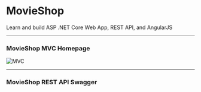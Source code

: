 # MovieShop
Learn and build ASP .NET Core Web App, REST API, and AngularJS

___
### MovieShop MVC Homepage
![MVC](https://github.com/Tylerflx/MovieShop/blob/main/images/MovieShopMVC.PNG)

---
### MovieShop REST API Swagger
